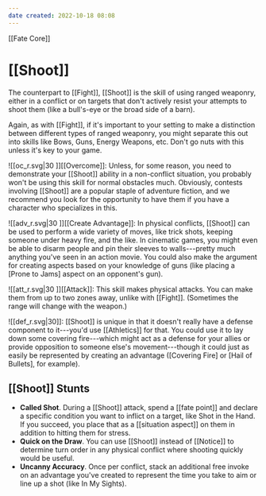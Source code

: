 ```yaml
---
date created: 2022-10-18 08:08
---
```


[[Fate Core]]

# [[Shoot]]

The counterpart to [[Fight]], [[Shoot]] is the skill of using ranged weaponry, either in a conflict or on targets that don't actively resist your attempts to shoot them (like a bull's-eye or the broad side of a barn).

Again, as with [[Fight]], if it's important to your setting to make a distinction between different types of ranged weaponry, you might separate this out into skills like Bows, Guns, Energy Weapons, etc. Don't go nuts with this unless it's key to your game.

![[oc_r.svg|30 ]][[Overcome]]: Unless, for some reason, you need to demonstrate your [[Shoot]] ability in a non-conflict situation, you probably won't be using this skill for normal obstacles much. Obviously, contests involving [[Shoot]] are a popular staple of adventure fiction, and we recommend you look for the opportunity to have them if you have a character who specializes in this.

![[adv_r.svg|30 ]][[Create Advantage]]: In physical conflicts, [[Shoot]] can be used to perform a wide variety of moves, like trick shots, keeping someone under heavy fire, and the like. In cinematic games, you might even be able to disarm people and pin their sleeves to walls---pretty much anything you've seen in an action movie. You could also make the argument for creating aspects based on your knowledge of guns (like placing a [Prone to Jams] aspect on an opponent's gun).

![[att_r.svg|30 ]][[Attack]]: This skill makes physical attacks. You can make them from up to two zones away, unlike with [[Fight]]. (Sometimes the range will change with the weapon.) 

![[def_r.svg|30]]: [[Shoot]] is unique in that it doesn't really have a defense component to it---you'd use [[Athletics]] for that. You could use it to lay down some covering fire---which might act as a defense for your allies or provide opposition to someone else's movement---though it could just as easily be represented by creating an advantage ([Covering Fire] or [Hail of Bullets], for example).

## [[Shoot]] Stunts

- **Called Shot**. During a [[Shoot]] attack, spend a [[fate point]] and declare a specific condition you want to inflict on a target, like Shot in the Hand. If you succeed, you place that as a [[situation aspect]] on them in addition to hitting them for stress.
- **Quick on the Draw**. You can use [[Shoot]] instead of [[Notice]] to determine turn order in any physical conflict where shooting quickly would be useful.
- **Uncanny Accuracy**. Once per conflict, stack an additional free invoke on an advantage you've created to represent the time you take
  to aim or line up a shot (like In My Sights).

